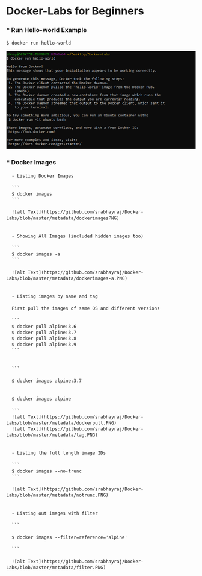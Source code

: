 # Docker-Labs for Beginners

### * Run Hello-world Example
```
$ docker run hello-world
```
![alt Text](https://github.com/srabhayraj/Docker-Labs/blob/master/metadata/hello-world.PNG)

### * Docker Images
      - Listing Docker Images
      
      ```
      $ docker images
      ```
      
      ![alt Text](https://github.com/srabhayraj/Docker-Labs/blob/master/metadata/dockerimagesPNG)
      
      
      - Showing All Images (included hidden images too)
      
      ```
      $ docker images -a
      ```
      
      ![alt Text](https://github.com/srabhayraj/Docker-Labs/blob/master/metadata/dockerimages-a.PNG)
      
      
      - Listing images by name and tag
      
      First pull the images of same OS and different versions
      
      ```
      $ docker pull alpine:3.6
      $ docker pull alpine:3.7
      $ docker pull alpine:3.8
      $ docker pull alpine:3.9
      ```
      
      
      ```
      
      $ docker images alpine:3.7
      
      
      $ docker images alpine
      
      ```
      ![alt Text](https://github.com/srabhayraj/Docker-Labs/blob/master/metadata/dockerpull.PNG)
      ![alt Text](https://github.com/srabhayraj/Docker-Labs/blob/master/metadata/tag.PNG)
      
      
      - Listing the full length image IDs
      
      ```
      $ docker images --no-trunc
      ```
      
      ![alt Text](https://github.com/srabhayraj/Docker-Labs/blob/master/metadata/notrunc.PNG)
      
      
      - Listing out images with filter
      
      ```
      
      $ docker images --filter=reference='alpine'
      
      ```
      
      ![alt Text](https://github.com/srabhayraj/Docker-Labs/blob/master/metadata/filter.PNG)
      
      

      


